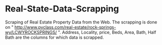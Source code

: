 # Real-State-Data-Scrapping
Scraping of Real Estate Property Data from the Web. The scrapping is done on " http://www.pyclass.com/real-estate/rock-springs-wy/LCWYROCKSPRINGS/ ". Address, Locality, price, Beds, Area, Bath, Half Bath are the columns for which data is scrapped.
